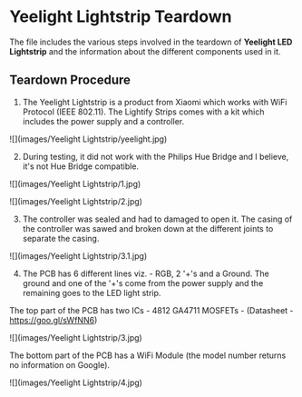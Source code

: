 # Yeelight Lightstrip Teardown

The file includes the various steps involved in the teardown of **Yeelight LED Lightstrip** and the information about the  different components used in it.

## Teardown Procedure
1. The Yeelight Lightstrip is a product from Xiaomi which works with WiFi Protocol (IEEE 802.11). The Lightify Strips comes with a kit which includes the power supply and a controller.

![](images/Yeelight Lightstrip/yeelight.jpg)

2. During testing, it did not work with the Philips Hue Bridge and I believe, it's not Hue Bridge compatible.

![](images/Yeelight Lightstrip/1.jpg)


![](images/Yeelight Lightstrip/2.jpg)

3. The controller was sealed and had to damaged to open it. The casing of the controller was sawed and broken down at the different joints to separate the casing.

![](images/Yeelight Lightstrip/3.1.jpg)

4. The PCB has 6 different lines viz. - RGB, 2 '+'s and a Ground. The ground and one of the '+'s come from the power supply and the remaining goes to the LED light strip.

The top part of the PCB has two ICs - 4812 GA4711 MOSFETs - (Datasheet - https://goo.gl/sWfNN6)

![](images/Yeelight Lightstrip/3.jpg)

The bottom part of the PCB has a WiFi Module (the model number returns no information on Google).

![](images/Yeelight Lightstrip/4.jpg)
